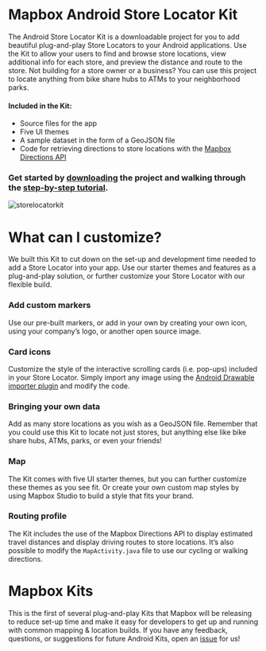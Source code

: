 # Mapbox Android Store Locator Kit

The Android Store Locator Kit is a downloadable project for you to add beautiful plug-and-play Store Locators to your Android applications. Use the Kit to allow your users to find and browse store locations, view additional info for each store, and preview the distance and route to the store. Not building for a store owner or a business? You can use this project to locate anything from bike share hubs to ATMs to your neighborhood parks.

#### Included in the Kit:
+ Source files for the app
+ Five UI themes
+ A sample dataset in the form of a GeoJSON file
+ Code for retrieving directions to store locations with the [Mapbox Directions API](https://www.mapbox.com/help/define-directions-api/)


### Get started by [downloading](https://github.com/mapbox/store-locator-android/archive/master.zip) the project and walking through the [step-by-step tutorial](https://www.mapbox.com/help/tutorials/android-store-locator/).

![storelocatorkit](https://user-images.githubusercontent.com/5862541/30187389-41e3bdb2-93de-11e7-9d78-009b0ac7e016.png)


# What can I customize?

We built this Kit to cut down on the set-up and development time needed to add a Store Locator into your app. Use our starter themes and features as a plug-and-play solution, or further customize your Store Locator with our flexible build. 

### Add custom markers

Use our pre-built markers, or add in your own by creating your own icon, using your company’s logo, or another open source image. 

### Card icons

Customize the style of the interactive scrolling cards (i.e. pop-ups) included in your Store Locator. Simply import any image using the [Android Drawable importer plugin](https://github.com/winterDroid/android-drawable-importer-intellij-plugin) and modify the code. 

### Bringing your own data

Add as many store locations as you wish as a GeoJSON file. Remember that you could use this Kit to locate not just stores, but anything else like bike share hubs, ATMs, parks, or even your friends!

### Map

The Kit comes with five UI starter themes, but you can further customize these themes as you see fit. Or create your own custom map styles by using Mapbox Studio to build a style that fits your brand. 

### Routing profile 

The Kit includes the use of the Mapbox Directions API to display estimated travel distances and display driving routes to store locations. It’s also possible to modify the `MapActivity.java` file to use our cycling or walking directions. 

# Mapbox Kits

This is the first of several plug-and-play Kits that Mapbox will be releasing to reduce set-up time and make it easy for developers to get up and running with common mapping & location builds. If you have any feedback, questions, or suggestions for future Android Kits, open an [issue](https://github.com/mapbox/store-locator-android/issues) for us!
